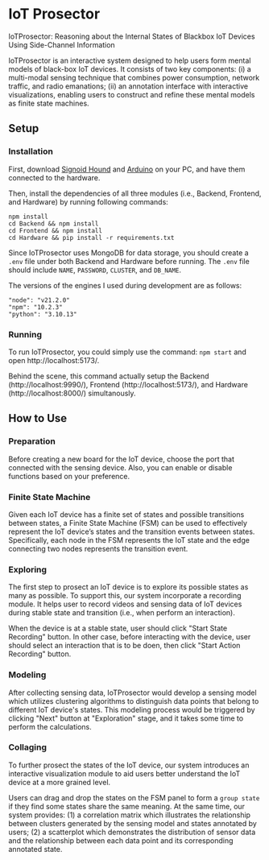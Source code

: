 # IoT Prosector

IoTProsector: Reasoning about the Internal States of Blackbox IoT Devices Using Side-Channel Information

IoTProsector is an interactive system designed to help users form mental models of black-box IoT devices. It consists of two key components: (i) a multi-modal sensing technique that combines power consumption, network traffic, and radio emanations; (ii) an annotation interface with interactive visualizations, enabling users to construct and refine these mental models as finite state machines.

## Setup

### Installation

First, download [Signoid Hound](https://signalhound.com) and [Arduino](https://www.arduino.cc) on your PC, and have them connected to the hardware.

Then, install the dependencies of all three modules (i.e., Backend, Frontend, and Hardware) by running following commands:

```
npm install
cd Backend && npm install
cd Frontend && npm install
cd Hardware && pip install -r requirements.txt
```

Since IoTProsector uses MongoDB for data storage, you should create a `.env` file under both Backend and Hardware before running. The `.env` file should include `NAME`, `PASSWORD`, `CLUSTER`, and `DB_NAME`.

The versions of the engines I used during development are as follows:
 
```
"node": "v21.2.0"
"npm": "10.2.3"
"python": "3.10.13" 
```
### Running

To run IoTProsector, you could simply use the command: `npm start` and open http://localhost:5173/.

Behind the scene, this command actually setup the Backend (http://localhost:9990/), Frontend (http://localhost:5173/), and Hardware (http://localhost:8000/) simultanously.

## How to Use

### Preparation
Before creating a new board for the IoT device, choose the port that connected with the sensing device. Also, you can enable or disable functions based on your preference.

### Finite State Machine
Given each IoT device has a finite set of states and possible transitions between states, a Finite State Machine (FSM) can be used to effectively represent the IoT device’s states and the transition events between states. Specifically, each node in the FSM represents the IoT state and the edge connecting two nodes represents the transition event.

### Exploring

The first step to prosect an IoT device is to explore its possible states as many as possible. To support this, our system incorporate a recording module.
It helps user to record videos and sensing data of IoT devices during stable state and transition (i.e., when perform an interaction).

When the device is at a stable state, user should click "Start State Recording" button. In other case, before interacting with the device, user should select an interaction that is to be doen, then click "Start Action Recording" button. 

### Modeling

After collecting sensing data, IoTProsector would develop a sensing model which utilizes clustering algorithms to distinguish data points that belong to different IoT device's states. This modeling process would be triggered by clicking "Next" button at "Exploration" stage, and it takes some time to perform the calculations.

### Collaging

To further prosect the states of the IoT device, our system introduces an interactive visualization module to aid users better understand the IoT device at a more grained level.

Users can drag and drop the states on the FSM panel to form a `group state` if they find some states share the same meaning. At the same time, our system provides: (1) a correlation matrix which illustrates the relationship between clusters generated by the sensing model and states annotated by users; (2) a scatterplot which demonstrates the distribution of sensor data and the relationship between each data point and its corresponding annotated state.   
